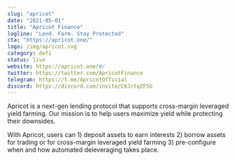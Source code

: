 ```yaml
---
slug: "apricot"
date: "2021-05-01"
title: "Apricot Finance"
logline: "Lend. Farm. Stay Protected"
cta: "https://apricot.one/"
logo: /img/apricot.svg
category: defi
status: live
website: https://apricot.one/#/
twitter: https://twitter.com/ApricotFinance
telegram: https://t.me/ApricotOfficial
discord: https://discord.com/invite/C6JrtqZF5U
---
```


Apricot is a next-gen lending protocol that supports cross-margin leveraged yield farming. Our mission is to help users maximize yield while protecting their downsides.

With Apricot, users can 1) deposit assets to earn interests 2) borrow assets for trading or for cross-margin leveraged yield farming 3) pre-configure when and how automated deleveraging takes place.
